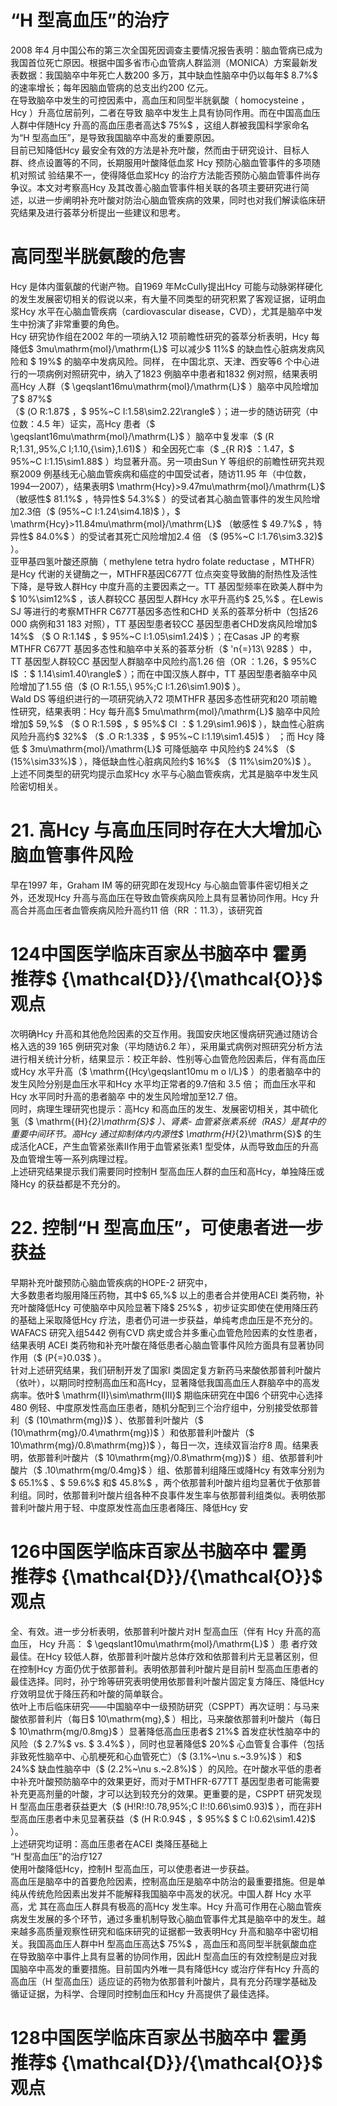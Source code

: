 # “H 型高血压”的治疗  
2008 年4 月中国公布的第三次全国死因调查主要情况报告表明：脑血管病已成为我国首位死亡原因。根据中国多省市心血管病人群监测（MONICA）方案最新发表数据：我国脑卒中年死亡人数200 多万，其中缺血性脑卒中仍以每年$ 8.7\%$  的速率增长；每年因脑血管病的总支出约200 亿元。  
在导致脑卒中发生的可控因素中，高血压和同型半胱氨酸（ homocysteine ， Hcy ）升高位居前列，二者在导致 脑卒中发生上具有协同作用。而在中国高血压人群中伴随Hcy 升高的高血压患者高达$ 75\%$ ，这组人群被我国科学家命名为“H 型高血压”，是导致我国脑卒中高发的重要原因。  
目前已知降低Hcy 最安全有效的方法是补充叶酸，然而由于研究设计、目标人群、终点设置等的不同，长期服用叶酸降低血浆 Hcy  预防心脑血管事件的多项随机对照试 验结果不一，使得降低血浆Hcy 的治疗方法能否预防心脑血管事件尚存争议。本文对考察高Hcy 及其改善心脑血管事件相关联的各项主要研究进行简述，以进一步阐明补充叶酸对防治心脑血管疾病的效果，同时也对我们解读临床研究结果及进行荟萃分析提出一些建议和思考。  
#  高同型半胱氨酸的危害  
Hcy 是体内蛋氨酸的代谢产物。自1969 年McCully提出Hcy 可能与动脉粥样硬化的发生发展密切相关的假说以来，有大量不同类型的研究积累了客观证据，证明血浆Hcy 水平在心脑血管疾病（cardiovascular disease，CVD），尤其是脑卒中发生中扮演了非常重要的角色。  
Hcy 研究协作组在2002 年的一项纳入12 项前瞻性研究的荟萃分析表明，Hcy 每降低$ 3mu\mathrm{mol}/\mathrm{L}$     可以减少$ 11\%$ 的缺血性心脏病发病风险和 $ 19\%$  的脑卒中发病风险。同样， 在中国北京、天津、西安等6 个中心进行的一项病例对照研究中，纳入了1823 例脑卒中患者和1832 例对照，结果表明高Hcy 人群（$ \geqslant16mu\mathrm{mol}/\mathrm{L}$    ）脑卒中风险增加了$ 87\%$   
（$ (O R:1.87\$ ，$ 95\%~C I:1.58\sim2.22\rangle$ ）；进一步的随访研究（中位数：4.5 年）证实，高Hcy 患者（$ \geqslant16mu\mathrm{mol}/\mathrm{L}$    ）脑卒中复发率（$ (R R;1.31\,,95\%\,C I;1.10\,{\sim}\,1.61)$ ）和全因死亡率（$ _{R R}$    ：1.47，$ 95\%~C I:1.15\sim1.88$ ）均显著升高。另一项由Sun Y 等组织的前瞻性研究共观察2009 例基线无心脑血管疾病和癌症的中国受试者，随访11.95 年（中位数，1994—2007），结果表明$ \mathrm{Hcy}>9.47mu\mathrm{mol}/\mathrm{L}$    （敏感性$ 81.1\%$ ，特异性$ 54.3\%$ ）的受试者其心脑血管事件的发生风险增加2.3倍（$ (95\%~C I:1.24\sim4.18)$ ），$ \mathrm{Hcy}>11.84mu\mathrm{mol}/\mathrm{L}$    （敏感性
$ 49.7\%$ ，特异性$ 84.0\%$ ）的受试者其死亡风险增加2.4 倍
（$ (95\%~C I:1.76\sim3.32)$ ）。  
亚甲基四氢叶酸还原酶（ methylene tetra hydro folate  reductase ，MTHFR）是Hcy 代谢的关键酶之一，MTHFR基因C677T 位点突变导致酶的耐热性及活性下降，是导致人群Hcy 中度升高的主要因素之一。TT 基因型频率在欧美人群中为$ 10\%\sim12\%$ ，该人群较CC 基因型人群Hcy 水平升高约$ 25\,\%$ 。在Lewis SJ 等进行的考察MTHFR C677T基因多态性和CHD 关系的荟萃分析中（包括26 000 病例和31 183 对照），TT 基因型患者较CC 基因型患者CHD发病风险增加$ 14\%$ （$ O R:1.14$ ，$ 95\%~C I:1.05\sim1.24)$ ）；在Casas JP 的考察MTHFR C677T 基因多态性和脑卒中关系的荟萃分析（$ 'n{=}13\ 928$ ）中，TT 基因型人群较CC 基因型人群脑卒中风险约高1.26 倍（OR ：1.26，$ 95\%C I$ ：$ 1.14\sim1.40\rangle$ ）；而在中国汉族人群中，TT 基因型患者脑卒中风险增加了1.55 倍（$ (O R:1.55,\ 95\%\;C I:1.26\sim1.90)$ ）。  
Wald DS 等组织进行的一项研究纳入72 项MTHFR 基因多态性研究和20 项前瞻性研究，结果表明：Hcy 每升高$ 5mu\mathrm{mol}/\mathrm{L}$     脑卒中风险增加$ 59\,\%$ （$ O R:1.59$ ，$ 95\%$ CI ：$ 1.29\sim1.96)$ ），缺血性心脏病风险升高约$ 32\%$ （$ .O R:1.33$ ，$ 95\%~C I:1.19\sim1.45)$  ） ；而 Hcy  降低 $ 3mu\mathrm{mol}/\mathrm{L}$      可降低脑卒 中风险约$ 24\%$ （$ (15\%\sim33\%)$ ），降低缺血性心脏病风险约$ 16\%$ （$ 11\%\sim20\%)$ ）。  
上述不同类型的研究均提示血浆Hcy 水平与心脑血管疾病，尤其是脑卒中发生风险密切相关。  
# 21. 高Hcy 与高血压同时存在大大增加心脑血管事件风险  
早在1997 年，Graham IM 等的研究即在发现Hcy 与心脑血管事件密切相关之外，还发现Hcy 升高与高血压在导致血管疾病风险上具有显著协同作用。Hcy 升高合并高血压者血管疾病风险升高约11 倍（RR ：11.3），该研究首  
# 124中国医学临床百家丛书脑卒中  霍勇 推荐$ {\mathcal{D}}/{\mathcal{O}}$    观点  
次明确Hcy 升高和其他危险因素的交互作用。我国安庆地区慢病研究通过随访合格入选的39 165 例研究对象（平均随访6.2 年），采用巢式病例对照研究分析方法进行相关统计分析，结果显示：校正年龄、性别等心血管危险因素后，伴有高血压或Hcy 水平升高（$ \mathrm{(Hcy\geqslant10mu m o l/L}$    ）的患者脑卒中的发生风险分别是血压水平和Hcy 水平均正常者的9.7倍和 3.5  倍； 而血压水平和 Hcy  水平同时升高的患者脑卒 中的发生风险增加至12.7 倍。  
同时，病理生理研究也提示：高Hcy 和高血压的发生、发展密切相关，其中硫化氢（$ \mathrm{(H}_{2}\mathrm{S}$    ）、肾素- 血管紧张素系统（RAS）是其中的重要中间环节。高Hcy 通过抑制体内内源性$ \mathrm{H}_{2}\mathrm{S}$     的生成活化ACE，产生血管紧张素Ⅱ作用于血管紧张素1 型受体，从而导致血压的升高及血管增生等一系列病理过程。  
上述研究结果提示我们需要同时控制H 型高血压人群的血压和高Hcy，单独降压或降Hcy 的获益都是不充分的。  
# 22. 控制“H 型高血压”，可使患者进一步获益  
早期补充叶酸预防心脑血管疾病的HOPE-2 研究中，  
大多数患者均服用降压药物，其中$ 65\,\%$ 以上的患者合并使用ACEI 类药物，补充叶酸降低Hcy 可使脑卒中风险显著下降$ 25\%$ ，初步证实即使在使用降压药的基础上采取降低Hcy 疗法，患者仍可进一步获益，单纯考虑血压是不充分的。WAFACS 研究入组5442 例有CVD 病史或合并多重心血管危险因素的女性患者，结果表明 ACEI 类药物和补充叶酸在降低患者心脑血管事件风险方面具有显著协同作用（$ (P{=}0.03$ ）。  
针对上述研究结果，我们研制开发了国家I 类固定复方新药马来酸依那普利叶酸片（依叶），以期同时控制高血压和高Hcy，显著降低我国高血压人群脑卒中的高发病率。依叶$ \mathrm{II}\sim\mathrm{III}$    期临床研究在中国6 个研究中心选择480 例轻、中度原发性高血压患者，随机分配到三个治疗组中，分别接受依那普利（$ (10\mathrm{mg})$ ）、依那普利叶酸片（$ (10\mathrm{mg}/0.4\mathrm{mg})$ ）和依那普利叶酸片（$ 10\mathrm{mg}/0.8\mathrm{mg})$ ），每日一次，连续双盲治疗8 周。结果表明，依那普利叶酸片（$ 10\mathrm{mg}/0.8\mathrm{mg})$ ）组、依那普利叶酸片（$ .10\mathrm{mg/0.4mg}$    ）组、依那普利组降压或降Hcy 有效率分别为$ 65.1\%$ 、$ 59.6\%$  和$ 45.8\%$ ，两个依那普利叶酸片组均显著优于依那普利组。同时，依那普利叶酸片组各种不良事件发生率与依那普利组类似。表明依那普利叶酸片用于轻、中度原发性高血压患者降压、降低Hcy 安  
# 126中国医学临床百家丛书脑卒中  霍勇 推荐$ {\mathcal{D}}/{\mathcal{O}}$    观点  
全、有效。进一步分析表明，依那普利叶酸片对H 型高血压（伴有 Hcy  升高的高血压， Hcy  升高： $ \geqslant10mu\mathrm{mol}/\mathrm{L}$     ）患 者疗效最佳。在Hcy 较低人群，依那普利叶酸片总体疗效和依那普利片无显著区别，但在控制Hcy 方面仍优于依那普利。表明依那普利叶酸片是目前H 型高血压患者的最佳选择。同时，孙宁玲等研究表明使用依那普利叶酸片固定复方降压、降低Hcy 疗效明显优于降压药和叶酸的简单联合。  
依叶上市后临床研究——中国脑卒中一级预防研究（CSPPT）再次证明：与马来酸依那普利片（每日$ 10\mathrm{mg},$ ）相比，马来酸依那普利叶酸片（每日$ 10\mathrm{mg/0.8mg}$    ）显著降低高血压患者$ 21\%$  首发症状性脑卒中的风险（$ 2.7\%$  vs. $ 3.4\%$ ），同时也显著降低$ 20\%$  心血管复合事件（包括非致死性脑卒中、心肌梗死和心血管死亡）（$ (3.1\%~\nu s.~3.9\%)$ ）和$ 24\%$  缺血性脑卒中（$ (2.2\%~\nu s.~2.8\%)$ ）的风险。在叶酸水平低的患者中补充叶酸预防脑卒中的效果更好，而对于MTHFR-677TT 基因型患者可能需要补充更高剂量的叶酸，才可以达到较充分的效果。更重要的是，CSPPT 研究发现H 型高血压患者获益更大（$ (H\!R\!:\!0.78,95\%\;C I\!:\!0.66\sim0.93)$ ），而在非H 型高血压患者中未见显著获益（$ (H R:0.94\$ ，$ 95\%$  $ C I:0.62\sim1.42)$ ）。  
上述研究均证明：高血压患者在ACEI 类降压基础上  
“H 型高血压”的治疗127  
使用叶酸降低Hcy，控制H 型高血压，可以使患者进一步获益。  
高血压是脑卒中的首要危险因素，控制高血压是脑卒中防治的最重要措施。但是单纯从传统危险因素出发并不能解释我国脑卒中高发的状况。中国人群 Hcy  水平高，尤 其在高血压人群具有极高的高Hcy 发生率。Hcy 升高可作用在心脑血管疾病发生发展的多个环节，通过多重机制导致心脑血管事件尤其是脑卒中的发生。越来越多高质量观察性研究和临床研究的证据都一致表明Hcy 升高和脑卒中密切相关。我国高血压人群中H 型高血压高达$ 75\%$ ，高血压和高同型半胱氨酸血症在导致脑卒中事件上具有显著的协同作用，因此H 型高血压的有效控制是应对我国脑卒中高发的重要措施。目前国内外唯一具有降低Hcy 或治疗伴有Hcy 升高的高血压（H 型高血压）适应证的药物为依那普利叶酸片，具有充分药理学基础及循证证据，为科学、合理同时控制血压和Hcy 升高提供了最佳选择。  
# 128中国医学临床百家丛书脑卒中  霍勇 推荐$ {\mathcal{D}}/{\mathcal{O}}$    观点  
